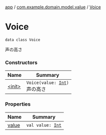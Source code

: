 [app](../../index.md) / [com.example.domain.model.value](../index.md) / [Voice](./index.md)

# Voice

`data class Voice`

声の高さ

### Constructors

| Name | Summary |
|---|---|
| [&lt;init&gt;](-init-.md) | `Voice(value: `[`Int`](https://kotlinlang.org/api/latest/jvm/stdlib/kotlin/-int/index.html)`)`<br>声の高さ |

### Properties

| Name | Summary |
|---|---|
| [value](value.md) | `val value: `[`Int`](https://kotlinlang.org/api/latest/jvm/stdlib/kotlin/-int/index.html) |
